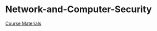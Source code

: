 # Network-and-Computer-Security

[Course Materials](https://ocw.mit.edu/courses/6-857-network-and-computer-security-spring-2014/)
